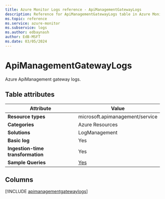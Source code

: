 ```yaml
---
title: Azure Monitor Logs reference - ApiManagementGatewayLogs
description: Reference for ApiManagementGatewayLogs table in Azure Monitor Logs.
ms.topic: reference
ms.service: azure-monitor
ms.subservice: logs
ms.author: edbaynash
author: EdB-MSFT
ms.date: 03/05/2024
---
```


# ApiManagementGatewayLogs

Azure ApiManagement gateway logs.


## Table attributes

|Attribute|Value|
|---|---|
|**Resource types**|microsoft.apimanagement/service|
|**Categories**|Azure Resources|
|**Solutions**| LogManagement|
|**Basic log**|Yes|
|**Ingestion-time transformation**|Yes|
|**Sample Queries**|[Yes](/azure/azure-monitor/reference/queries/apimanagementgatewaylogs)|



## Columns
  
[!INCLUDE [apimanagementgatewaylogs](.././tables/includes/apimanagementgatewaylogs-include.md)]
